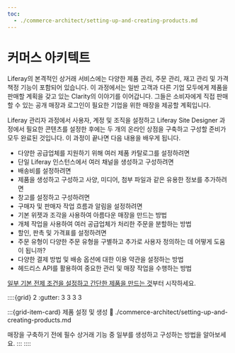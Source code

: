 ```yaml
---
toc:
  - ./commerce-architect/setting-up-and-creating-products.md
---
```

# 커머스 아키텍트

Liferay의 본격적인 상거래 서비스에는 다양한 제품 관리, 주문 관리, 재고 관리 및 가격 책정 기능이 포함되어 있습니다. 이 과정에서는 일반 고객과 다른 기업 모두에게 제품을 판매할 계획을 갖고 있는 Clarity의 이야기를 이어갑니다. 그들은 소비자에게 직접 판매할 수 있는 공개 매장과 로그인이 필요한 기업을 위한 매장을 제공할 계획입니다.

<!-- Add screenshot of the final stores here -->

Liferay 관리자 과정에서 사용자, 계정 및 조직을 설정하고 Liferay Site Designer 과정에서 필요한 콘텐츠를 설정한 후에는 두 개의 온라인 상점을 구축하고 구성할 준비가 모두 완료된 것입니다. 이 과정이 끝나면 다음 내용을 배우게 됩니다.

* 다양한 공급업체를 지원하기 위해 여러 제품 카탈로그를 설정하려면
* 단일 Liferay 인스턴스에서 여러 채널을 생성하고 구성하려면
* 배송비를 설정하려면
* 제품을 생성하고 구성하고 사양, 미디어, 첨부 파일과 같은 유용한 정보를 추가하려면
* 창고를 설정하고 구성하려면
* 구매자 및 판매자 작업 흐름과 알림을 설정하려면
* 기본 위젯과 조각을 사용하여 아름다운 매장을 만드는 방법
* 개체 작업을 사용하여 여러 공급업체가 처리한 주문을 분할하는 방법
* 할인, 판촉 및 가격표를 설정하려면
* 주문 유형이 다양한 주문 유형을 구별하고 추가로 사용자 정의하는 데 어떻게 도움이 됩니까?
* 다양한 결제 방법 및 배송 옵션에 대한 이용 약관을 설정하는 방법
* 헤드리스 API를 활용하여 중요한 관리 및 매장 작업을 수행하는 방법

[일부 기본 전제 조건을 설정하고 간단한 제품을 만드는 것](./commerce-architect/setting-up-and-creating-products.md)부터 시작하세요.

::::{grid} 2
:gutter: 3 3 3 3

:::{grid-item-card}  제품 설정 및 생성
:link: ./commerce-architect/setting-up-and-creating-products.md

매장을 구축하기 전에 필수 상거래 기능 중 일부를 생성하고 구성하는 방법을 알아보세요.
:::
::::
